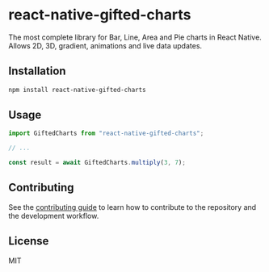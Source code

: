 # react-native-gifted-charts

The most complete library for Bar, Line, Area and Pie charts in React Native. Allows 2D, 3D, gradient, animations and live data updates.

## Installation

```sh
npm install react-native-gifted-charts
```

## Usage

```js
import GiftedCharts from "react-native-gifted-charts";

// ...

const result = await GiftedCharts.multiply(3, 7);
```

## Contributing

See the [contributing guide](CONTRIBUTING.md) to learn how to contribute to the repository and the development workflow.

## License

MIT
